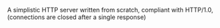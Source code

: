 A simplistic HTTP server written from scratch, compliant with HTTP/1.0, (connections are closed after a single response) 

